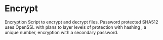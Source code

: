 # Encrypt
Encryption Script to encrypt and decrypt files. Password protected SHA512 uses OpenSSL with plans to layer levels of protection with hashing , a unique number, encryption with a secondary password.  
